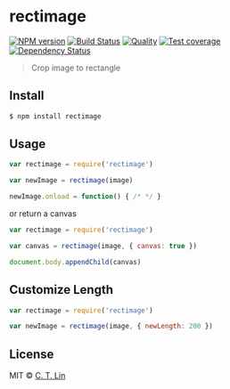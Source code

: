 # rectimage

[![NPM version][npm-image]][npm-url]
[![Build Status][travis-image]][travis-url]
[![Quality][codeclimate-image]][codeclimate-url]
[![Test coverage][coveralls-image]][coveralls-url]
[![Dependency Status][david_img]][david_site]


> Crop image to rectangle

## Install

```sh
$ npm install rectimage
```

## Usage

```js
var rectimage = require('rectimage')

var newImage = rectimage(image)

newImage.onload = function() { /* */ }
```

or return a canvas

```js
var rectimage = require('rectimage')

var canvas = rectimage(image, { canvas: true })

document.body.appendChild(canvas)
```

## Customize Length

```js
var rectimage = require('rectimage')

var newImage = rectimage(image, { newLength: 200 })
```

## License
MIT © [C. T. Lin](https://github.com/chentsulin)

[npm-image]: https://img.shields.io/npm/v/rectimage.svg?style=flat-square
[npm-url]: https://npmjs.org/package/rectimage
[travis-image]: https://travis-ci.org/chentsulin/rectimage.svg
[travis-url]: https://travis-ci.org/chentsulin/rectimage
[codeclimate-image]: https://img.shields.io/codeclimate/github/chentsulin/rectimage.svg?style=flat-square
[codeclimate-url]: https://codeclimate.com/github/chentsulin/rectimage
[coveralls-image]: https://img.shields.io/coveralls/chentsulin/rectimage.svg?style=flat-square
[coveralls-url]: https://coveralls.io/r/chentsulin/rectimage
[david_img]: https://img.shields.io/david/chentsulin/rectimage.svg
[david_site]: https://david-dm.org/chentsulin/rectimage
